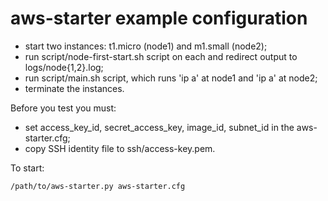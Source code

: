 # aws-starter example configuration

* start two instances: t1.micro (node1) and m1.small (node2);
* run script/node-first-start.sh script on each and redirect output to logs/node{1,2}.log;
* run script/main.sh script, which runs 'ip a' at node1 and 'ip a' at node2;
* terminate the instances.

Before you test you must:

* set access_key_id, secret_access_key, image_id, subnet_id in the aws-starter.cfg;
* copy SSH identity file to ssh/access-key.pem.

To start:

```
/path/to/aws-starter.py aws-starter.cfg
```
